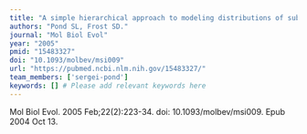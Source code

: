 ```yaml
---
title: "A simple hierarchical approach to modeling distributions of substitution rates"
authors: "Pond SL, Frost SD."
journal: "Mol Biol Evol"
year: "2005"
pmid: "15483327"
doi: "10.1093/molbev/msi009"
url: "https://pubmed.ncbi.nlm.nih.gov/15483327/"
team_members: ['sergei-pond']
keywords: [] # Please add relevant keywords here
---
```

Mol Biol Evol. 2005 Feb;22(2):223-34. doi: 10.1093/molbev/msi009. Epub 2004 Oct 13.